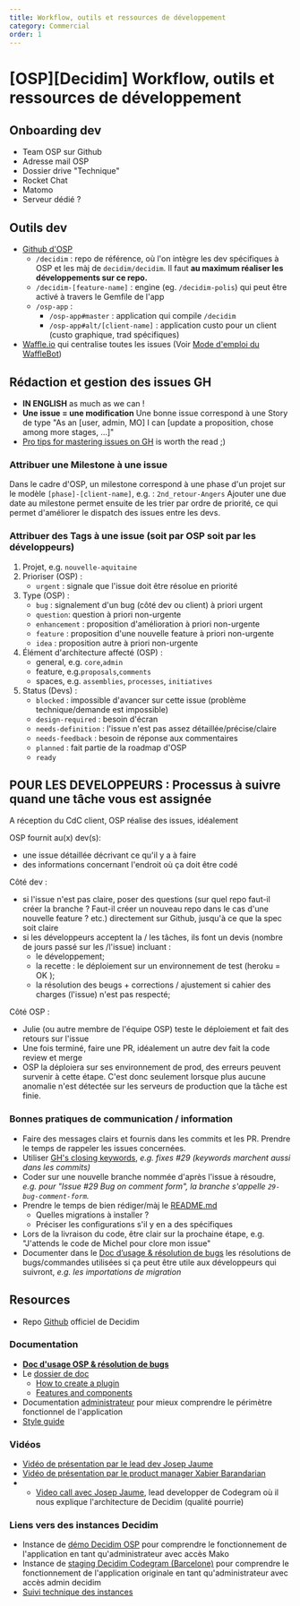 ```yaml
---
title: Workflow, outils et ressources de développement
category: Commercial
order: 1
---
```


# [OSP][Decidim] Workflow, outils et ressources de développement

## Onboarding dev
- Team OSP sur Github
- Adresse mail OSP
- Dossier drive "Technique"
- Rocket Chat
- Matomo
- Serveur dédié ?

## Outils dev
* [Github d'OSP](https://github.com/OpenSourcePolitics)
    * `/decidim` : repo de référence, où l'on intègre les dev spécifiques à OSP et les màj de `decidim/decidim`. Il faut **au maximum réaliser les développements sur ce repo.**
    * `/decidim-[feature-name]` : engine (eg. `/decidim-polis`) qui peut être activé à travers le Gemfile de l'app
    * `/osp-app` : 
        * `/osp-app#master` : application qui compile `/decidim`
        * `/osp-app#alt/[client-name]` : application custo pour un client (custo graphique, trad spécifiques)
* [Waffle.io](https://waffle.io/OpenSourcePolitics/decidim/join
) qui centralise toutes les issues (Voir [Mode d'emploi du WaffleBot](
https://help.waffle.io/wafflebot-basics/getting-started-with-the-wafflebot/how-to-use-wafflebot))

## Rédaction et gestion des issues GH

* **IN ENGLISH** as much as we can !
* **Une issue = une modification**
Une bonne issue correspond à une Story de type  "As an [user, admin, MO] I can [update a proposition, chose among more stages, ...]"
* [Pro tips for mastering issues on GH](https://guides.github.com/features/issues/) is worth the read ;)

### Attribuer une Milestone à une issue
Dans le cadre d'OSP, un milestone correspond à une phase d'un projet sur le modèle `[phase]-[client-name]`, e.g. : `2nd_retour-Angers`
Ajouter une due date au milestone permet ensuite de les trier par ordre de priorité, ce qui permet d'améliorer le dispatch des issues entre les devs.


### Attribuer des Tags à une issue (soit par OSP soit par les développeurs)
1. Projet, e.g. `nouvelle-aquitaine`
1. Prioriser (OSP) :
    - `urgent` : signale que l'issue doit être résolue en priorité
2. Type (OSP) :
    - `bug` : signalement d'un bug (côté dev ou client) à priori urgent
    - `question`: question à priori non-urgente
    - `enhancement` : proposition d'amélioration à priori non-urgente
    - `feature` : proposition d'une nouvelle feature à priori non-urgente
    - `idea` : proposition autre à priori non-urgente
3. Élément d'architecture affecté (OSP) :
    - general, e.g. `core`,`admin`
    - feature, e.g.`proposals`,`comments`
    - spaces, e.g. `assemblies`, `processes`, `initiatives`
4. Status (Devs) :
    - `blocked` : impossible d'avancer sur cette issue (problème technique/demande est impossible)
    - `design-required` : besoin d'écran
    - `needs-definition` : l'issue n'est pas assez détaillée/précise/claire
    - `needs-feedback` : besoin de réponse aux commentaires
    - `planned` : fait partie de la roadmap d'OSP
    - `ready`

## POUR LES DEVELOPPEURS : Processus à suivre quand une tâche vous est assignée
A réception du CdC client, OSP réalise des issues, idéalement 

OSP fournit au(x) dev(s): 
- une issue détaillée décrivant ce qu'il y a à faire
- des informations concernant l'endroit où ça doit être codé

Côté dev : 
- si l'issue n'est pas claire, poser des questions (sur quel repo faut-il créer la branche ? Faut-il créer un nouveau repo dans le cas d'une nouvelle feature ? etc.) directement sur Github, jusqu'à ce que la spec soit claire
- si les développeurs acceptent la / les tâches, ils font un devis (nombre de jours passé sur les /l'issue) incluant :
    - le développement; 
    - la recette : le déploiement sur un environnement de test (heroku = OK );
    - la résolution des beugs + corrections / ajustement si cahier des charges (l'issue) n'est pas respecté;

Côté OSP : 
- Julie (ou autre membre de l'équipe OSP) teste le déploiement et fait des retours sur l'issue
- Une fois terminé, faire une PR, idéalement un autre dev fait la code review et merge
- OSP la déploiera sur ses environnement de prod, des erreurs peuvent survenir à cette étape. C'est donc seulement lorsque plus aucune anomalie n'est détectée sur les serveurs de production que la tâche est finie.


### Bonnes pratiques de communication / information 
- Faire des messages clairs et fournis dans les commits et les PR. Prendre le temps de rappeler les issues concernées.
- Utiliser [GH's closing keywords](https://help.github.com/articles/closing-issues-using-keywords/), _e.g. fixes #29 (keywords marchent aussi dans les commits)_
- Coder sur une nouvelle branche nommée d'après l'issue à résoudre, _e.g. pour "Issue #29 Bug on comment form", la branche s'appelle `29-bug-comment-form`._
- Prendre le temps de bien rédiger/màj le [README.md](https://doc.meta.osp.cat/IYdgzAnAHAjAZnAtFApgEwCyI8ATANmQxV0QGMAjGKNOMKfOABhSA===?both#)
    - Quelles migrations à installer ?
    - Préciser les configurations s'il y en a des spécifiques
- Lors de la livraison du code, être clair sur la prochaine étape, e.g. "J'attends le code de Michel pour clore mon issue"
- Documenter dans le [Doc d’usage & résolution de bugs](https://doc.meta.osp.cat/GwUwhgrADAZmCcBaCAOAJjRAWK8BMi8IA7AIzYDGWEIedwEFEQA=#) les résolutions de bugs/commandes utilisées si ça peut être utile aux développeurs qui suivront, _e.g. les importations de migration_

## Resources
* Repo [Github](github.com/decidim/decidim) officiel de Decidim

### Documentation 
* **[Doc d'usage OSP & résolution de bugs](https://doc.meta.osp.cat/GwUwhgrADAZmCcBaCAOAJjRAWK8BMi8IA7AIzYDGWEIedwEFEQA=?view)**
*   Le [dossier de doc](https://github.com/decidim/decidim/blob/master/docs/)
    *   [How to create a plugin](https://github.com/decidim/decidim/blob/master/docs/how_to_create_a_plugin.md)
    *   [Features and components](https://github.com/decidim/decidim/blob/master/docs/features_and_components.md)
*   Documentation [administrateur](https://docs.google.com/document/d/10OVuLnFm6yY-VgoA31D2eYMkXzOo3K7HQbzFpXrPbmw/edit#heading=h.wr4tepcqk6x0) pour mieux comprendre le périmètre fonctionnel de l'application
*   [Style guide](https://decidim-design.herokuapp.com/style-manual)

### Vidéos
* [Vidéo de présentation par le lead dev Josep Jaume](https://youtu.be/SKWaiNRYgNA?t=21m5s)
* [Vidéo de présentation par le product manager Xabier Barandarian](https://youtu.be/SKWaiNRYgNA?t=13s)
* * [Video call avec Josep Jaume](https://www.youtube.com/watch?v=EqSpQ4t12L4), lead developper de Codegram  où il nous explique l'architecture de Decidim (qualité pourrie)

### Liens vers des instances Decidim
* Instance de [démo Decidim OSP](https://demo.decidim.opensourcepolitics.eu/) pour comprendre le fonctionnement de l'application en tant qu'administrateur avec accès Mako
* Instance de [staging Decidim Codegram (Barcelone)](http://staging.decidim.codegram.com/) pour comprendre le fonctionnement de l'application originale en tant qu'administrateur avec accès admin decidim
* [Suivi technique des instances](https://docs.google.com/spreadsheets/u/1/d/1No60bAjYvJ459jx3DVaykH4M1_LM1m3eIvkwyLFA00w/edit#gid=0)
